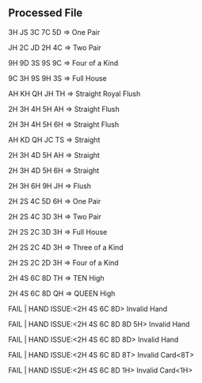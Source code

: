 
## Processed File


3H JS 3C 7C 5D => One Pair

JH 2C JD 2H 4C => Two Pair

9H 9D 3S 9S 9C => Four of a Kind

9C 3H 9S 9H 3S => Full House

AH KH QH JH TH => Straight Royal Flush

2H 3H 4H 5H AH => Straight Flush

2H 3H 4H 5H 6H => Straight Flush

AH KD QH JC TS => Straight

2H 3H 4D 5H AH => Straight

2H 3H 4D 5H 6H => Straight

2H 3H 6H 9H JH => Flush

2H 2S 4C 5D 6H => One Pair

2H 2S 4C 3D 3H => Two Pair

2H 2S 2C 3D 3H => Full House

2H 2S 2C 4D 3H => Three of a Kind

2H 2S 2C 2D 3H => Four of a Kind

2H 4S 6C 8D TH => TEN High

2H 4S 6C 8D QH => QUEEN High

FAIL | HAND ISSUE:<2H 4S 6C 8D> Invalid Hand

FAIL | HAND ISSUE:<2H 4S 6C 8D 8D 5H> Invalid Hand

FAIL | HAND ISSUE:<2H 4S 6C 8D 8D> Invalid Hand

FAIL | HAND ISSUE:<2H 4S 6C 8D 8T> Invalid Card<8T>

FAIL | HAND ISSUE:<2H 4S 6C 8D 1H> Invalid Card<1H>

